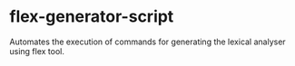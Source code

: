 # flex-generator-script
Automates the execution of commands for generating the lexical analyser using flex tool.
